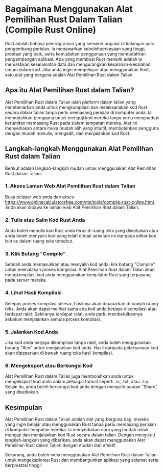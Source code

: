 Bagaimana Menggunakan Alat Pemilihan Rust Dalam Talian (Compile Rust Online)
============================================================================

Rust adalah bahasa pemrograman yang semakin popular di kalangan para pengembang perisian. Ia menawarkan kebolehpercayaan yang tinggi, prestasi yang baik, serta kemudahan penggunaan yang memudahkan pengembangan aplikasi. Apa yang membuat Rust menarik adalah ia memastikan keselamatan data dan mengurangkan kesalahan-kesalahan umum dalam kod. Jika anda ingin mempelajari atau menggunakan Rust, satu alat yang berguna adalah Alat Pemilihan Rust dalam Talian.

Apa itu Alat Pemilihan Rust dalam Talian?
-----------------------------------------

Alat Pemilihan Rust dalam Talian ialah platform dalam talian yang membenarkan anda untuk mengkompilasi dan melaksanakan kod Rust secara dalam talian tanpa perlu memasang perisian di komputer anda. Ia memudahkan pengguna untuk menguji kod mereka tanpa perlu menghadapi kerumitan memasang Rust pada sistem tempatan mereka. Alat ini menyediakan antara muka mudah alih yang intuitif, membolehkan pengguna dengan mudah menulis, mengedit, dan menjalankan kod Rust.

Langkah-langkah Menggunakan Alat Pemilihan Rust dalam Talian
------------------------------------------------------------

Berikut adalah langkah-langkah mudah untuk menggunakan Alat Pemilihan Rust dalam Talian:

### 1. Akses Laman Web Alat Pemilihan Rust dalam Talian

Buka pelayar web anda dan akses <https://www.onlinecalculatorsfree.com/ms/tools/compile-rust-online.html>. Anda akan dibawa ke laman web Alat Pemilihan Rust dalam Talian.

### 2. Tulis atau Salin Kod Rust Anda

Anda boleh menulis kod Rust anda terus di ruang teks yang disediakan atau anda boleh menyalin kod yang telah dibuat sebelum ini daripada editor kod lain ke dalam ruang teks tersebut.

### 3. Klik Butang "Compile"

Setelah anda memasukkan atau menyalin kod anda, klik butang "Compile" untuk memulakan proses kompilasi. Alat Pemilihan Rust dalam Talian akan mengkompilasi kod anda menggunakan kompilator Rust yang terpasang pada server mereka.

### 4. Lihat Hasil Kompilasi

Selepas proses kompilasi selesai, hasilnya akan dipaparkan di bawah ruang teks. Anda akan dapat melihat sama ada kod anda berjaya dikompilasi atau terdapat ralat. Sekiranya terdapat ralat, anda perlu membetulkannya sebelum menjalankan semula proses kompilasi.

### 5. Jalankan Kod Anda

Jika kod anda berjaya dikompilasi tanpa ralat, anda boleh menggunakan butang "Run" untuk menjalankan kod anda. Hasil daripada pelaksanaan kod akan dipaparkan di bawah ruang teks hasil kompilasi.

### 6. Mengeksport atau Berkongsi Kod

Alat Pemilihan Rust dalam Talian juga membolehkan anda untuk mengeksport kod anda dalam pelbagai format seperti .rs, .txt, atau .zip. Selain itu, anda boleh berkongsi kod anda dengan menyalin pautan "Share" yang disediakan.

Kesimpulan
----------

Alat Pemilihan Rust dalam Talian adalah alat yang berguna bagi mereka yang ingin belajar atau menggunakan Rust tanpa perlu memasang perisian di komputer tempatan mereka. Ia menyediakan cara yang mudah untuk menguji dan menjalankan kod Rust secara dalam talian. Dengan mengikuti langkah-langkah yang diberikan, anda akan dapat menggunakan Alat Pemilihan Rust dalam Talian dengan mudah dan efektif.

Sekarang, anda boleh mula menggunakan Alat Pemilihan Rust dalam Talian untuk mengeksplorasi Rust dan membangunkan aplikasi yang selamat serta berprestasi tinggi!
